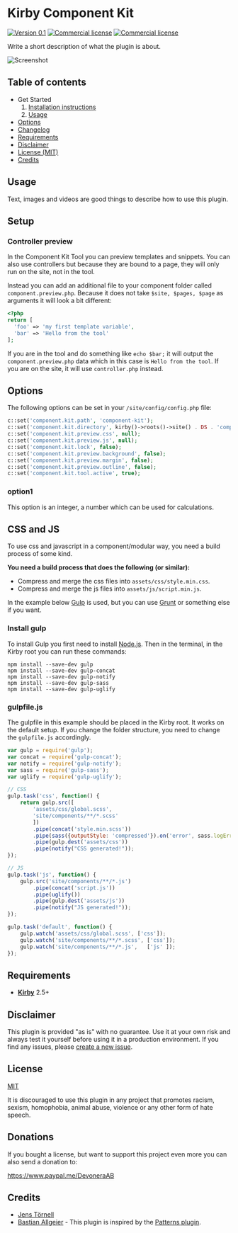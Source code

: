 # Kirby Component Kit

[![Version 0.1](https://img.shields.io/badge/version-0.1-blue.svg)](https://github.com/jenstornell/field-engineer/blob/master/docs/changelog.md) [![Commercial license](https://img.shields.io/badge/license-commercial-red.svg)](https://github.com/jenstornell/field-engineer/blob/master/docs/license.md) [![Commercial license](https://img.shields.io/badge/price-€15-yellow.svg)](https://github.com/jenstornell/field-engineer/blob/master/docs/license.md)

Write a short description of what the plugin is about.

![Screenshot](https://placehold.it/888x150?text=Screenshot)

## Table of contents

- Get Started
  1. [Installation instructions](docs/install.md)
  1. [Usage](#usage)
- [Options](#options)
- [Changelog](docs/changelog.md)
- [Requirements](#requirements)
- [Disclaimer](#requirements)
- [License (MIT)](#requirements)
- [Credits](#requirements)

## Usage

Text, images and videos are good things to describe how to use this plugin.

## Setup

### Controller preview

In the Component Kit Tool you can preview templates and snippets. You can also use controllers but because they are bound to a page, they will only run on the site, not in the tool.

Instead you can add an additional file to your component folder called `component.preview.php`. Because it does not take `$site, $pages, $page` as arguments it will look a bit different:

```php
<?php
return [
  'foo' => 'my first template variable',
  'bar' => 'Hello from the tool'
];
```

If you are in the tool and do something like `echo $bar;` it will output the `component.preview.php` data which in this case is `Hello from the tool`. If you are on the site, it will use `controller.php` instead.

## Options

The following options can be set in your `/site/config/config.php` file:

```php
c::set('component.kit.path', 'component-kit');
c::set('component.kit.directory', kirby()->roots()->site() . DS . 'components');
c::set('component.kit.preview.css', null);
c::set('component.kit.preview.js', null);
c::set('component.kit.lock', false);
c::set('component.kit.preview.background', false);
c::set('component.kit.preview.margin', false);
c::set('component.kit.preview.outline', false);
c::set('component.kit.tool.active', true);
```

### option1

This option is an integer, a number which can be used for calculations.

## CSS and JS

To use css and javascript in a component/modular way, you need a build process of some kind.

**You need a build process that does the following (or similar):**

- Compress and merge the css files into `assets/css/style.min.css`.
- Compress and merge the js files into `assets/js/script.min.js`.

In the example below [Gulp](https://gulpjs.com/) is used, but you can use [Grunt](https://gruntjs.com/) or something else if you want.

### Install gulp

To install Gulp you first need to install [Node.js](https://nodejs.org/en/). Then in the terminal, in the Kirby root you can run these commands:

```text
npm install --save-dev gulp
npm install --save-dev gulp-concat
npm install --save-dev gulp-notify
npm install --save-dev gulp-sass
npm install --save-dev gulp-uglify
```

### gulpfile.js

The gulpfile in this example should be placed in the Kirby root. It works on the default setup. If you change the folder structure, you need to change the `gulpfile.js` accordingly.

```js
var gulp = require('gulp');
var concat = require('gulp-concat');
var notify = require('gulp-notify');
var sass = require('gulp-sass');
var uglify = require('gulp-uglify');

// CSS
gulp.task('css', function() {
    return gulp.src([
        'assets/css/global.scss',
        'site/components/**/*.scss'
        ])
        .pipe(concat('style.min.scss'))
        .pipe(sass({outputStyle: 'compressed'}).on('error', sass.logError))
        .pipe(gulp.dest('assets/css'))
        .pipe(notify("CSS generated!"));
});

// JS
gulp.task('js', function() {
    gulp.src('site/components/**/*.js')
        .pipe(concat('script.js'))
        .pipe(uglify())
        .pipe(gulp.dest('assets/js'))
        .pipe(notify("JS generated!"));
});

gulp.task('default', function() {
    gulp.watch('assets/css/global.scss', ['css']);
    gulp.watch('site/components/**/*.scss', ['css']);
    gulp.watch('site/components/**/*.js',   ['js' ]);
});
```

## Requirements

- [**Kirby**](https://getkirby.com/) 2.5+

## Disclaimer

This plugin is provided "as is" with no guarantee. Use it at your own risk and always test it yourself before using it in a production environment. If you find any issues, please [create a new issue](https://github.com/jenstornell/kirby-component-kit/issues/new).

## License

[MIT](https://opensource.org/licenses/MIT)

It is discouraged to use this plugin in any project that promotes racism, sexism, homophobia, animal abuse, violence or any other form of hate speech.

## Donations

If you bought a license, but want to support this project even more you can also send a donation to:

https://www.paypal.me/DevoneraAB

## Credits

- [Jens Törnell](https://github.com/jenstornell)
- [Bastian Allgeier](https://github.com/bastianallgeier) - This plugin is inspired by the [Patterns plugin](https://github.com/getkirby-plugins/patterns-plugin).